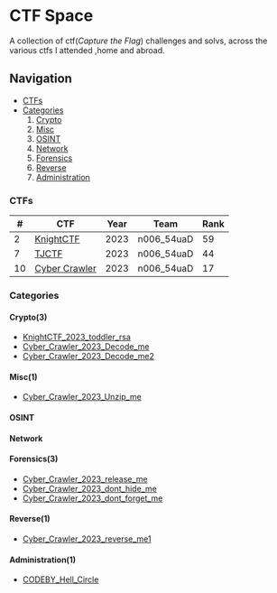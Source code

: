 # CTF Space
A collection of ctf(*Capture the Flag*) challenges and solvs, across the various ctfs I attended ,home and abroad.

## Navigation
- [CTFs](#ctfs)
- [Categories](#categories)
    1. [Crypto](#crypto)
    2. [Misc](#misc)
    3. [OSINT](#osint)
    4. [Network](#network)
    5. [Forensics](#forensics) 
    6. [Reverse](#reverse)
    7. [Administration](#administration)

### CTFs
| # |     CTF   | Year |   Team   |  Rank |
|---|-----------|------|----------|-------|
|2 |[KnightCTF](/CTFs/KnightCTF_2023/) | 2023 |n006_54uaD|  59  |
|7 |[TJCTF](/CTFs/TJCTF_2023/) | 2023 |n006_54uaD|  44  |
|10 |[Cyber Crawler](/CTFs/CyberCrawler_2023/) | 2023 |n006_54uaD|  17  |

### Categories 
#### Crypto(3)
- [KnightCTF_2023_toddler_rsa](/CTFs/KnightCTF_2023/Crypto/Toddler%20RSA/README.md)
- [Cyber_Crawler_2023_Decode_me](/CTFs/CyberCrawler_2023/Crypto/Decode%20me/README.md)
- [Cyber_Crawler_2023_Decode_me2](/CTFs/CyberCrawler_2023/Crypto/Decode%20me2/README.md)
#### Misc(1)
- [Cyber_Crawler_2023_Unzip_me](/CTFs/CyberCrawler_2023/Misc/Unzip%20me/README.md)
#### OSINT
#### Network
#### Forensics(3)
- [Cyber_Crawler_2023_release_me](/CTFs/CyberCrawler_2023/Forensics/release%20me/README.md)
- [Cyber_Crawler_2023_dont_hide_me](/CTFs/CyberCrawler_2023/Forensics/Dont%20Hide%20me/README.md)
- [Cyber_Crawler_2023_dont_forget_me](/CTFs/CyberCrawler_2023/Forensics/Dont%20Forget%20me/README.md)
#### Reverse(1)
- [Cyber_Crawler_2023_reverse_me1](/CTFs/CyberCrawler_2023/Reverse/Reverse%20me%201/README.md)
#### Administration(1)
- [CODEBY_Hell_Circle](/Websites/CODEBY/Administration/Hell%20Circle/README.md)






